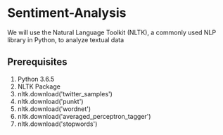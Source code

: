 # Sentiment-Analysis
We will use the Natural Language Toolkit (NLTK), a commonly used NLP library in Python, to analyze textual data

## Prerequisites
1. Python 3.6.5
2. NLTK Package
3. nltk.download('twitter_samples')
4. nltk.download('punkt')
5. nltk.download('wordnet')
6. nltk.download('averaged_perceptron_tagger')
7. nltk.download('stopwords')
